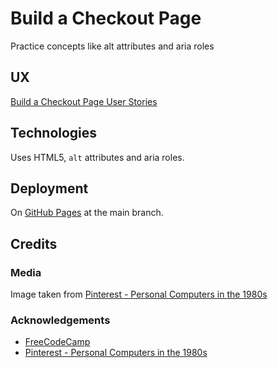 # Build a Checkout Page

Practice concepts like alt attributes and aria roles

## UX

[Build a Checkout Page User Stories](https://www.freecodecamp.org/learn/full-stack-developer/lab-checkout-page/build-a-checkout-page)

## Technologies

Uses HTML5, `alt` attributes and aria roles.

## Deployment

On [GitHub Pages](https://derektypist.github.io/build-a-checkout-page) at the main branch.

## Credits

### Media

Image taken from [Pinterest - Personal Computers in the 1980s](https://www.pinterest.co.uk/derekthesec/personal-computers-in-the-1980s)

### Acknowledgements

- [FreeCodeCamp](https://www.freecodecamp.org)
- [Pinterest - Personal Computers in the 1980s](https://www.pinterest.co.uk/derekthesec/personal-computers-in-the-1980s)

